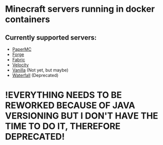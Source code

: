 # Minecraft servers running in docker containers 

## Currently supported servers:
- [PaperMC](https://papermc.io/)
- [Forge](https://files.minecraftforge.net/)
- [Fabric](https://fabricmc.net/)
- [Velocity](https://velocitypowered.com/)
- [Vanilla](https://www.minecraft.net/) (Not yet, but maybe)
- [Waterfall](https://papermc.io/) (Deprecated)

# !EVERYTHING NEEDS TO BE REWORKED BECAUSE OF JAVA VERSIONING BUT I DON'T HAVE THE TIME TO DO IT, THEREFORE DEPRECATED!